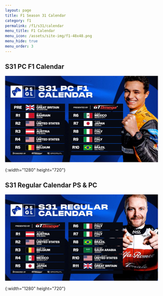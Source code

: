 ```yaml
---
layout: page
title: F1 Season 31 Calendar
category: f1
permalink: /f1/s31/calendar
menu_title: F1 Calendar
menu_icon: /assets/site-img/f1-48x48.png
menu_hide: true
menu_order: 3
---
```


<div class="center">

## S31 PC F1 Calendar
[![S31 PC F1 Calendar]](/assets/site-img/PSGL-S31-Calendar-PC-F1.jpg)


[S31 PC F1 Calendar]: /assets/site-img/PSGL-S31-Calendar-PC-F1.jpg
{:width="1280" height="720"}

## S31 Regular Calendar PS & PC
[![S31 Regular Calendar]](/assets/site-img/PSGL-S31-Calendar-Regular.jpg)


[S31 Regular Calendar]: /assets/site-img/PSGL-S31-Calendar-Regular.jpg
{:width="1280" height="720"}

</div>